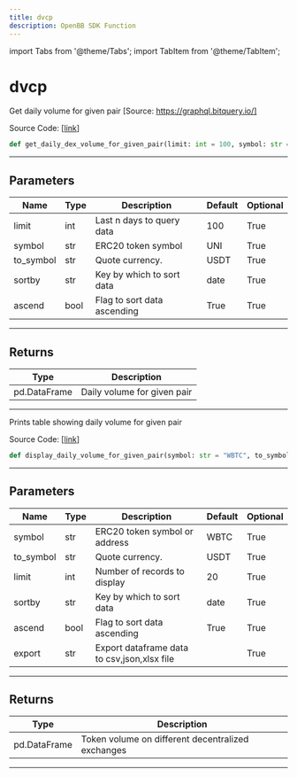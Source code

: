 ```yaml
---
title: dvcp
description: OpenBB SDK Function
---
```


import Tabs from '@theme/Tabs';
import TabItem from '@theme/TabItem';

# dvcp

<Tabs>
<TabItem value="model" label="Model" default>

Get daily volume for given pair [Source: https://graphql.bitquery.io/]

Source Code: [[link](https://github.com/OpenBB-finance/OpenBBTerminal/tree/main/openbb_terminal/cryptocurrency/onchain/bitquery_model.py#L400)]
```python
def get_daily_dex_volume_for_given_pair(limit: int = 100, symbol: str = "UNI", to_symbol: str = "USDT", sortby: str = "date", ascend: bool = True) -> pd.DataFrame
```
---
## Parameters
| Name | Type | Description | Default | Optional |
| ---- | ---- | ----------- | ------- | -------- |
| limit | int | Last n days to query data | 100 | True |
| symbol | str | ERC20 token symbol | UNI | True |
| to_symbol | str | Quote currency. | USDT | True |
| sortby | str | Key by which to sort data | date | True |
| ascend | bool | Flag to sort data ascending | True | True |

---
## Returns
| Type | Description |
| ---- | ----------- |
| pd.DataFrame | Daily volume for given pair |
---


</TabItem>
<TabItem value="view" label="View">

Prints table showing daily volume for given pair

Source Code: [[link](https://github.com/OpenBB-finance/OpenBBTerminal/tree/main/openbb_terminal/cryptocurrency/onchain/bitquery_view.py#L87)]
```python
def display_daily_volume_for_given_pair(symbol: str = "WBTC", to_symbol: str = "USDT", limit: int = 20, sortby: str = "date", ascend: bool = True, export: str = "") -> None
```
---
## Parameters
| Name | Type | Description | Default | Optional |
| ---- | ---- | ----------- | ------- | -------- |
| symbol | str | ERC20 token symbol or address | WBTC | True |
| to_symbol | str | Quote currency. | USDT | True |
| limit | int | Number of records to display | 20 | True |
| sortby | str | Key by which to sort data | date | True |
| ascend | bool | Flag to sort data ascending | True | True |
| export | str | Export dataframe data to csv,json,xlsx file |  | True |

---
## Returns
| Type | Description |
| ---- | ----------- |
| pd.DataFrame | Token volume on different decentralized exchanges |
---


</TabItem>
</Tabs>
